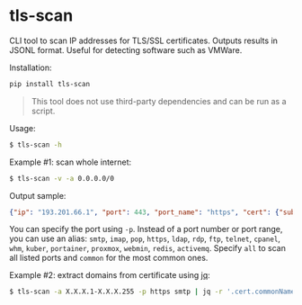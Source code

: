 # tls-scan

CLI tool to scan IP addresses for TLS/SSL certificates. Outputs results in JSONL format. Useful for detecting software such as VMWare.

Installation:

```bash
pip install tls-scan
```

> This tool does not use third-party dependencies and can be run as a script.

Usage:

```bash
$ tls-scan -h
```

Example #1: scan whole internet:

```bash
$ tls-scan -v -a 0.0.0.0/0
```

Output sample:

```json
{"ip": "193.201.66.1", "port": 443, "port_name": "https", "cert": {"subject": {"countryName": "LV", "localityName": "Rīga", "organizationName": "AS PrivatBank", "commonName": "*.privatbank.lv"}, "issuer": {"countryName": "US", "organizationName": "DigiCert Inc", "commonName": "DigiCert TLS RSA SHA256 2020 CA1"}, "version": 3, "serialNumber": "0CE443B97F070F5500D008EEDFB11F88", "notBefore": "Aug 12 00:00:00 2022 GMT", "notAfter": "Aug 24 23:59:59 2023 GMT", "subjectAltName": [["DNS", "*.privatbank.lv"], ["DNS", "www.privatbank.lv"], ["DNS", "ibank.privatbank.lv"], ["DNS", "b2a2.privatbank.lv"], ["DNS", "open.privatbank.lv"], ["DNS", "sof.privatbank.lv"]], "OCSP": ["http://ocsp.digicert.com"], "caIssuers": ["http://cacerts.digicert.com/DigiCertTLSRSASHA2562020CA1-1.crt"], "crlDistributionPoints": ["http://crl3.digicert.com/DigiCertTLSRSASHA2562020CA1-4.crl", "http://crl4.digicert.com/DigiCertTLSRSASHA2562020CA1-4.crl"]}, "hostname": "b2a2.privatbank.lv"}
```

You can specify the port using `-p`. Instead of a port number or port range, you can use an alias: `smtp`, `imap`, `pop`, `https`, `ldap`, `rdp`, `ftp`, `telnet`, `cpanel`, `whm`, `kuber`, `portainer`, `proxmox`, `webmin`, `redis`, `activemq`. Specify `all` to scan all listed ports and `common` for the most common ones.

Example #2: extract domains from certificate using [jq](https://jqlang.github.io/jq/):

```bash
$ tls-scan -a X.X.X.1-X.X.X.255 -p https smtp | jq -r '.cert.commonName, ( .cert.subjectAltName?[] | select(.[0]=="DNS")[1] ), .hostname | select(.)'
```
